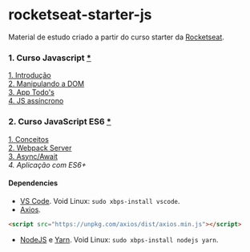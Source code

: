 # rocketseat-starter-js
Material de estudo criado a partir do curso starter da <a href="https://rocketseat.com.br/">Rocketseat</a>.

### 1. Curso Javascript <a href="https://github.com/edn9/rocketseat-starter-js/tree/master/Curso%20JavaScript">*</a>
<a href="https://github.com/edn9/rocketseat-starter-js/tree/master/Curso%20JavaScript/mod1">1. Introdução</a>
<br><a href="https://github.com/edn9/rocketseat-starter-js/tree/master/Curso%20JavaScript/mod2">2. Manipulando a DOM</a>
<br><a href="https://github.com/edn9/rocketseat-starter-js/tree/master/Curso%20JavaScript/mod3">3. App Todo's</a>
<br><a href="https://github.com/edn9/rocketseat-starter-js/tree/master/Curso%20JavaScript/mod4">4. JS assíncrono</a>

### 2. Curso JavaScript ES6 <a href="https://github.com/edn9/rocketseat-starter-js/tree/master/Curso%20JavaScript%20ES6">*</a>
<a href="https://github.com/edn9/rocketseat-starter-js/tree/master/Curso%20JavaScript%20ES6/mod1">1. Conceitos</a>
<br><a href="https://github.com/edn9/rocketseat-starter-js/tree/master/Curso%20JavaScript%20ES6/mod2">2. Webpack Server</a>
<br><a href="https://github.com/edn9/rocketseat-starter-js/tree/master/Curso%20JavaScript%20ES6/mod3">3. Async/Await</a>
<br>*4. Aplicação com ES6+*

#### Dependencies
- <a href="https://code.visualstudio.com/">VS Code</a>. Void Linux: `sudo xbps-install vscode`.
- <a href="https://github.com/axios/axios">Axios</a>.
```html
<script src="https://unpkg.com/axios/dist/axios.min.js"></script>
```
- <a href="https://nodejs.org/en/">NodeJS</a> e <a href="https://yarnpkg.com/pt-BR/">Yarn</a>. Void Linux: `sudo xbps-install nodejs yarn`.
